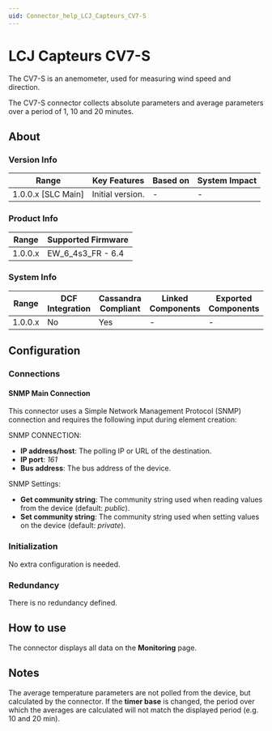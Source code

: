 ```yaml
---
uid: Connector_help_LCJ_Capteurs_CV7-S
---
```


# LCJ Capteurs CV7-S

The CV7-S is an anemometer, used for measuring wind speed and direction.

The CV7-S connector collects absolute parameters and average parameters over a period of 1, 10 and 20 minutes.

## About

### Version Info

| Range                | Key Features     | Based on     | System Impact     |
|----------------------|------------------|--------------|-------------------|
| 1.0.0.x [SLC Main]   | Initial version. | -            | -                 |

### Product Info

| Range     | Supported Firmware     |
|-----------|------------------------|
| 1.0.0.x   | EW_6_4s3_FR - 6.4      |

### System Info

| Range     | DCF Integration     | Cassandra Compliant     | Linked Components     | Exported Components     |
|-----------|---------------------|-------------------------|-----------------------|-------------------------|
| 1.0.0.x   | No                  | Yes                     | -                     | -                       |

## Configuration

### Connections

#### SNMP Main Connection

This connector uses a Simple Network Management Protocol (SNMP) connection and requires the following input during element creation:

SNMP CONNECTION:

- **IP address/host**: The polling IP or URL of the destination.
- **IP port**: *161*
- **Bus address**: The bus address of the device.

SNMP Settings:

- **Get community string**: The community string used when reading values from the device (default: *public*).
- **Set community string**: The community string used when setting values on the device (default: *private*).

### Initialization

No extra configuration is needed.

### Redundancy

There is no redundancy defined.

## How to use

The connector displays all data on the **Monitoring** page.

## Notes

The average temperature parameters are not polled from the device, but calculated by the connector. If the **timer base** is changed, the period over which the averages are calculated will not match the displayed period (e.g. 10 and 20 min).
